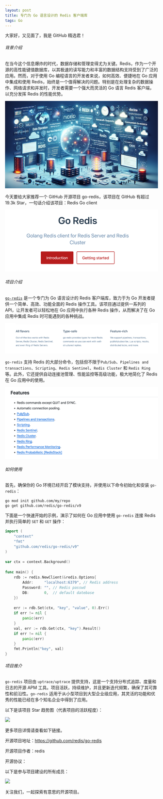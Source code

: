 ```yaml
---
layout: post
title: 专门为 Go 语言设计的 Redis 客户端库
tags: Go
---
```


大家好，又见面了，我是 GitHub 精选君！

###### 背景介绍

在当今这个信息爆炸的时代，数据存储和管理变得尤为关键。Redis，作为一个开源的高性能键值数据库，以其极速的读写能力和丰富的数据结构支持受到了广泛的应用。然而，对于使用 Go 编程语言的开发者来说，如何高效、便捷地在 Go 应用中集成和使用 Redis，始终是一个值得解决的问题。特别是在处理复杂的数据操作、网络请求和并发时，开发者需要一个强大而灵活的 Go 语言 Redis 客户端，以充分发挥 Redis 的性能优势。

![](https://raw.githubusercontent.com/ZhuPeng/pic/master/mac/compress_tmp-22ce4f0b8eef0de88eb74a53f0b1fe56.png)

今天要给大家推荐一个 GitHub 开源项目 go-redis，该项目在 GitHub 有超过 19.3k Star，一句话介绍该项目：Redis Go client

![](https://raw.githubusercontent.com/ZhuPeng/pic/master/images/compress_image-20240511230955487.png)


###### 项目介绍

[`go-redis`](https://github.com/redis/go-redis) 是一个专门为 Go 语言设计的 Redis 客户端库，致力于为 Go 开发者提供一个简单、高效、功能全面的 Redis 操作工具。该项目通过提供一系列的 API，让开发者可以轻松地在 Go 应用中执行各种 Redis 操作，从而解决了在 Go 应用中集成 Redis 时可能遇到的各种挑战。

![](https://raw.githubusercontent.com/ZhuPeng/pic/master/images/compress_image-20240511231017810.png)

`go-redis` 支持 Redis 的大部分命令，包括但不限于`Pub/Sub`、`Pipelines and transactions`、`Scripting`、`Redis Sentinel`、`Redis Cluster` 和 `Redis Ring` 等。此外，它还提供自动连接池管理、性能监控等高级功能，极大地简化了 Redis 在 Go 应用中的使用。

![](https://raw.githubusercontent.com/ZhuPeng/pic/master/images/compress_image-20240511231037536.png)

###### 如何使用

首先，确保你的 Go 环境已经开启了模块支持，并使用以下命令初始化和安装 `go-redis`：

```shell
go mod init github.com/my/repo
go get github.com/redis/go-redis/v9
```

下面是一个快速开始的示例，演示了如何在 Go 应用中使用 `go-redis` 连接 Redis 并执行简单的 `SET` 和 `GET` 操作：

```go
import (
    "context"
    "fmt"
    "github.com/redis/go-redis/v9"
)

var ctx = context.Background()

func main() {
    rdb := redis.NewClient(&redis.Options{
        Addr:     "localhost:6379", // Redis address
        Password: "", // Redis passwd
        DB:       0,  // default datebase
    })
    
    err := rdb.Set(ctx, "key", "value", 0).Err()
    if err != nil {
        panic(err)
    }
    val, err := rdb.Get(ctx, "key").Result()
    if err != nil {
        panic(err)
    }
    fmt.Println("key", val)
}
```

###### 项目推介

`go-redis` 项目由 `uptrace/uptrace` 提供支持，这是一个支持分布式追踪、度量和日志的开源 APM 工具。项目活跃，持续维护，并且更新迭代频繁，确保了其可靠性和前沿性。`go-redis` 适用于从小型项目到大型企业级应用，其灵活的功能和优秀的性能已经在多个知名企业中得到了应用。

以下是该项目 Star 趋势图（代表项目的活跃程度）：

![](https://api.star-history.com/svg?repos=redis/go-redis&type=Timeline)

更多项目详情请查看如下链接。

开源项目地址：https://github.com/redis/go-redis 

开源项目作者：redis

开源协议：

以下是参与项目建设的所有成员：

![](https://contrib.rocks/image?repo=redis/go-redis)

关注我们，一起探索有意思的开源项目。

